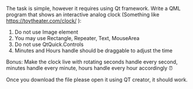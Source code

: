 The task is simple, however it requires using Qt framework. Write a QML program that shows an interactive analog clock (Something like https://toytheater.com/clock/ ):
1. Do not use Image element
2. You may use Rectangle, Repeater, Text, MouseArea
3. Do not use QtQuick.Controls
4. Minutes and Hours handle should be draggable to adjust the time

Bonus: Make the clock live with rotating seconds handle every second, minutes handle every minute, hours handle every hour accordingly ⏰



Once you download the file please open it using QT creator, it should work. 